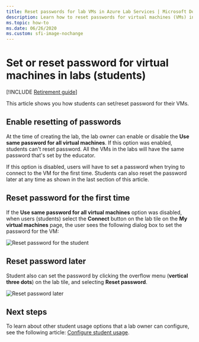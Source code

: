 ```yaml
---
title: Reset passwords for lab VMs in Azure Lab Services | Microsoft Docs
description: Learn how to reset passwords for virtual machines (VMs) in labs of Azure Lab Services. 
ms.topic: how-to
ms.date: 06/26/2020
ms.custom: sfi-image-nochange
---
```


# Set or reset password for virtual machines in labs (students)

[!INCLUDE [Retirement guide](./includes/retirement-banner.md)]

This article shows you how students can set/reset password for their VMs.

## Enable resetting of passwords

At the time of creating the lab, the lab owner can enable or disable the **Use same password for all virtual machines**. If this option was enabled, students can't reset password. All the VMs in the labs will have the same password that's set by the educator.

If this option is disabled, users will have to set a password when trying to connect to the VM for the first time. Students can also reset the password later at any time as shown in the last section of this article.

## Reset password for the first time

If the **Use same password for all virtual machines** option was disabled, when users (students) select the **Connect** button on the lab tile on the **My virtual machines** page, the user sees the following dialog box to set the password for the VM:

![Reset password for the student](./media/how-to-set-virtual-machine-passwords/student-set-password.png)

## Reset password later

Student also can set the password by clicking the overflow menu (**vertical three dots**) on the lab tile, and selecting **Reset password**.

![Reset password later](./media/how-to-set-virtual-machine-passwords/student-set-password-2.png)

## Next steps

To learn about other student usage options that a lab owner can configure, see the following article: [Configure student usage](how-to-manage-lab-users.md).
